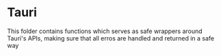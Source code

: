 # Tauri

This folder contains functions which serves as safe wrappers around Tauri's APIs, making sure that all erros are handled and returned in a safe way
